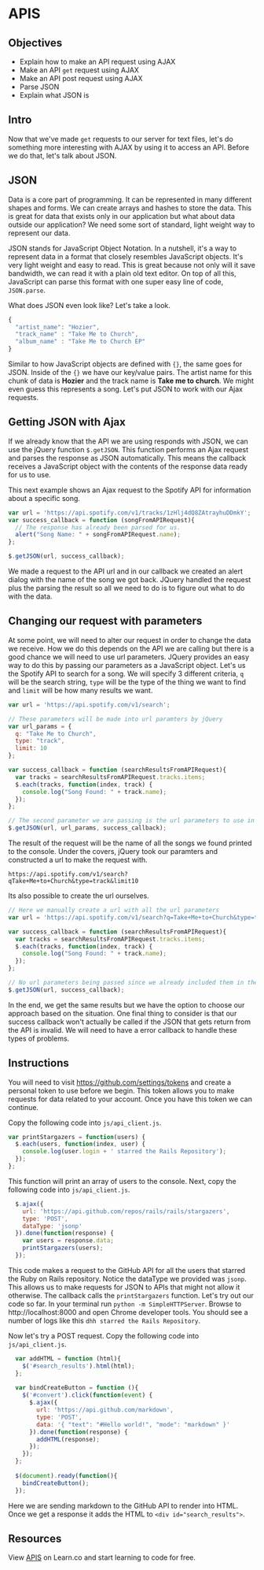 # APIS

## Objectives 
+ Explain how to make an API request using AJAX
+ Make an API `get` request using AJAX
+ Make an API post request using AJAX
+ Parse JSON
+ Explain what JSON is

## Intro

Now that we've made `get` requests to our server for text files, let's do something more interesting with AJAX by using it to access an API. Before we do that, let's talk about JSON.

## JSON

Data is a core part of programming. It can be represented in many different shapes and forms. We can create arrays and hashes to store the data. This is great for data that exists only in our application but what about data outside our application? We need some sort of standard, light weight way to represent our data.

JSON stands for JavaScript Object Notation. In a nutshell, it's a way to represent data in a format that closely resembles JavaScript objects. It's very light weight and easy to read. This is great because not only will it save bandwidth, we can read it with a plain old text editor. On top of all this, JavaScript can parse this format with one super easy line of code, `JSON.parse`.

What does JSON even look like? Let's take a look.

```js
{
  "artist_name": "Hozier",
  "track_name" : "Take Me to Church",
  "album_name" : "Take Me to Church EP"
}
```
Similar to how JavaScript objects are defined with `{}`, the same goes for JSON. Inside of the `{}` we have our key/value pairs. The artist name for this chunk of data is **Hozier** and the track name is **Take me to church**. We might even guess this represents a song. Let's put JSON to work with our Ajax requests.

## Getting JSON with Ajax
If we already know that the API we are using responds with JSON, we can use the jQuery function `$.getJSON`. This function performs an Ajax request and parses the response as JSON automatically. This means the callback receives a JavaScript object with the contents of the response data ready for us to use.

This next example shows an Ajax request to the Spotify API for information about a specific song.

```js
var url = 'https://api.spotify.com/v1/tracks/1zHlj4dQ8ZAtrayhuDDmkY';
var success_callback = function (songFromAPIRequest){
  // The response has already been parsed for us.
  alert("Song Name: " + songFromAPIRequest.name);
};

$.getJSON(url, success_callback);
```
We made a request to the API url and in our callback we created an alert dialog with the name of the song we got back. JQuery handled the request plus the parsing the result so all we need to do is to figure out what to do with the data.

## Changing our request with parameters
At some point, we will need to alter our request in order to change the data we receive. How we do this depends on the API we are calling but there is a good chance we will need to use url parameters. JQuery provides an easy way to do this by passing our parameters as a JavaScript object. Let's us the Spotify API to search for a song. We will specify 3 different criteria, `q` will be the search string, `type` will be the type of the thing we want to find and `limit` will be how many results we want.

```js
var url = 'https://api.spotify.com/v1/search';

// These parameters will be made into url paramters by jQuery
var url_params = {
  q: "Take Me to Church",
  type: "track",
  limit: 10
};

var success_callback = function (searchResultsFromAPIRequest){
  var tracks = searchResultsFromAPIRequest.tracks.items;
  $.each(tracks, function(index, track) {
    console.log("Song Found: " + track.name);
  });
};

// The second parameter we are passing is the url parameters to use in the request
$.getJSON(url, url_params, success_callback);
```
The result of the request will be the name of all the songs we found printed to the console. Under the covers, jQuery took our paramters and constructed a url to make the request with.

```
https://api.spotify.com/v1/search?qTake+Me+to+Church&type=track&limit10
```

Its also possible to create the url ourselves.

```js
// Here we manually create a url with all the url parameters
var url = 'https://api.spotify.com/v1/search?q=Take+Me+to+Church&type=track&limit=10';

var success_callback = function (searchResultsFromAPIRequest){
  var tracks = searchResultsFromAPIRequest.tracks.items;
  $.each(tracks, function(index, track) {
    console.log("Song Found: " + track.name);
  });
};

// No url parameters being passed since we already included them in the url
$.getJSON(url, success_callback);
```
In the end, we get the same results but we have the option to choose our approach based on the situation. One final thing to consider is that our success callback won't actually be called if the JSON that gets return from the API is invalid. We will need to have a error callback to handle these types of problems.

## Instructions
You will need to visit https://github.com/settings/tokens and create a personal token to use before we begin. This token allows you to make requests for data related to your account. Once you have this token we can continue.

Copy the following code into `js/api_client.js`.
```js
var printStargazers = function(users) {
  $.each(users, function(index, user) {
    console.log(user.login + ' starred the Rails Repository');
  });
};
```

This function will print an array of users to the console. Next, copy the following code into `js/api_client.js`.

```js
  $.ajax({
    url: 'https://api.github.com/repos/rails/rails/stargazers',
    type: 'POST',
    dataType: 'jsonp'
  }).done(function(response) {
    var users = response.data;
    printStargazers(users);
  });
```
This code makes a request to the GitHub API for all the users that starred the Ruby on Rails repository. Notice the dataType we provided was `jsonp`. This allows us to make requests for JSON to APIs that might not allow it otherwise. The callback calls the `printStargazers` function. Let's try out our code so far. In your terminal run `python -m SimpleHTTPServer`. Browse to http://localhost:8000 and open Chrome developer tools. You should see a number of logs like this `dhh starred the Rails Repository`.

Now let's try a POST request. Copy the following code into `js/api_client.js`. 

```js
  var addHTML = function (html){
    $('#search_results').html(html);
  };
  
  var bindCreateButton = function (){
    $('#convert').click(function(event) {
      $.ajax({
        url: 'https://api.github.com/markdown',
        type: 'POST',
        data: '{ "text": "#Hello world!", "mode": "markdown" }'
      }).done(function(response) {
        addHTML(response);
      });
    });
  };
  
  $(document).ready(function(){
    bindCreateButton();
  });
```
Here we are sending markdown to the GitHub API to render into HTML. Once we get a response it adds the HTML to `<div id="search_results">`.

## Resources

<p data-visibility='hidden'>View <a href='https://learn.co/lessons/js-apis-readme' title='APIS'>APIS</a> on Learn.co and start learning to code for free.</p>
